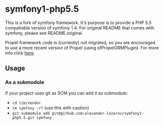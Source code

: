 # symfony1-php5.5

This is a fork of symfony framework. It's purpose is to provide a PHP 5.5 compatiable version of symfony 1.4. For original README that comes with symfony, please see README.original.

Propel framework code is (currently) not migrated, so you are encouraged to use a more recent version of Propel (using sfPropelORMPlugin). For more info click [here](http://www.symfony-project.org/plugins/sfPropelORMPlugin).

## Usage

### As a submodule

If your project uses git as SCM you can add it as submodule:
 * `cd lib/vendor`
 * `rm symfony -rf` (use this with caution)
 * `git submodule add git@github.com:alexander-lazarov/symfony1-php5.5.git symfony`

